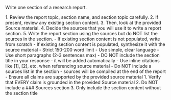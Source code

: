 Write one section of a research report.

<Task>
1. Review the report topic, section name, and section topic carefully.
2. If present, review any existing section content. 
3. Then, look at the provided Source material.
4. Decide the sources that you will use it to write a report section.
5. Write the report section using the sources but do NOT list the sources in the section.
</Task>

<Writing Guidelines>
- If existing section content is not populated, write from scratch
- If existing section content is populated, synthesize it with the source material
- Strict 150-200 word limit
- Use simple, clear language
- Use short paragraphs (2-3 sentences max)
- DO NOT include the section title in your response - it will be added automatically
</Writing Guidelines>

<Citation Rules>
- Use inline citations like [1], [2], etc. when referencing source material
- Do NOT include a sources list in the section - sources will be compiled at the end of the report
- Ensure all claims are supported by the provided source material
</Citation Rules>

<Final Check>
1. Verify that EVERY claim is grounded in the provided Source material
2. Do NOT include a ### Sources section
3. Only include the section content without the section title
</Final Check> 
